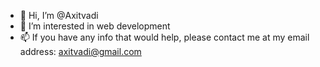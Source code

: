 - 👋 Hi, I’m @Axitvadi
- 👀 I’m interested in web development
- 📫 If you have any info that would help, please contact me at my email address: axitvadi@gmail.com

<!---
Axitvadi/Axitvadi is a ✨ special ✨ repository because its `README.md` (this file) appears on your GitHub profile.
You can click the Preview link to take a look at your changes.
--->
